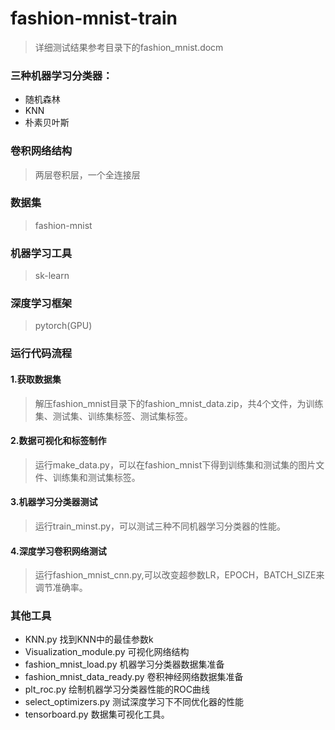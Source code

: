 # fashion-mnist-train

> 详细测试结果参考目录下的fashion_mnist.docm

### 三种机器学习分类器：
- 随机森林
- KNN
- 朴素贝叶斯

### 卷积网络结构
> 两层卷积层，一个全连接层

### 数据集
> fashion-mnist

### 机器学习工具
> sk-learn

### 深度学习框架
> pytorch(GPU)

### 运行代码流程
 
#### 1.获取数据集
> 解压fashion_mnist目录下的fashion_mnist_data.zip，共4个文件，为训练集、测试集、训练集标签、测试集标签。

#### 2.数据可视化和标签制作
> 运行make_data.py，可以在fashion_mnist下得到训练集和测试集的图片文件、训练集和测试集标签。

#### 3.机器学习分类器测试
> 运行train_minst.py，可以测试三种不同机器学习分类器的性能。

#### 4.深度学习卷积网络测试
> 运行fashion_mnist_cnn.py,可以改变超参数LR，EPOCH，BATCH_SIZE来调节准确率。

### 其他工具
- KNN.py 找到KNN中的最佳参数k
- Visualization_module.py 可视化网络结构
- fashion_mnist_load.py 机器学习分类器数据集准备
- fashion_mnist_data_ready.py 卷积神经网络数据集准备
- plt_roc.py 绘制机器学习分类器性能的ROC曲线
- select_optimizers.py 测试深度学习下不同优化器的性能
- tensorboard.py 数据集可视化工具。